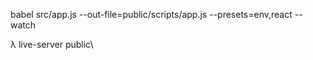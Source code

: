 babel src/app.js --out-file=public/scripts/app.js --presets=env,react --watch

λ live-server public\
